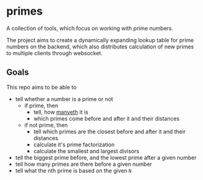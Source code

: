 # primes

A collection of tools, which focus on working with prime numbers.

The project aims to create a dynamically expanding lookup table for prime numbers on the backend, which also distributes calculation of new primes to multiple clients through websocket.

## Goals

This repo aims to be able to

* tell whether a number is a prime or not
  * if prime, then
    * tell, how [manyeth](https://english.stackexchange.com/questions/21876/how-to-ask-a-question-to-get-an-ordinal-number-answer) it is
    * which primes come before and after it and their distances
  * if not prime, then
    * tell which primes are the closest before and after it and their distances
    * calculate it's prime factorization
    * calculate the smallest and largest divisors
* tell the biggest prime before, and the lowest prime after a given number
* tell how many primes are there before a given number
* tell what the nth prime is based on the given `N`
